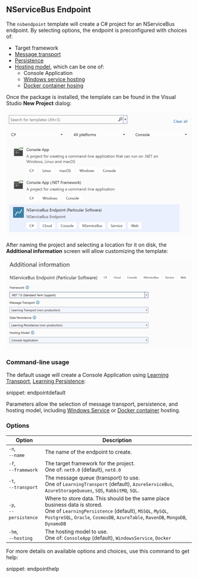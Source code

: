 ## NServiceBus Endpoint

The `nsbendpoint` template will create a C# project for an NServiceBus endpoint. By selecting options, the endpoint is preconfigured with choices of:

*  Target framework
*  [Message transport](/transports/)
*  [Persistence](/persistence/)
*  [Hosting model](/nservicebus/hosting/), which can be one of:
   * Console Application
   * [Windows service hosting](/nservicebus/hosting/#self-hosting-windows-service-hosting)
   * [Docker container hosing](/nservicebus/hosting/docker-host)

Once the package is installed, the template can be found in the Visual Studio **New Project** dialog:

![NServiceBus endpoint template in the Visual Studio New Project dialog](new-project.png)

After naming the project and selecting a location for it on disk, the **Additional information** screen will allow customizing the template:

![Customing endpoint properties in the additional information dialog](endpoint-additional-info.png)

### Command-line usage

The default usage will create a Console Application using [Learning Transport](/transports/learning), [Learning Persistence](/persistence/learning):

snippet: endpointdefault

Parameters allow the selection of message transport, persistence, and hosting model, including [Windows Service](/nservicebus/hosting/#self-hosting-windows-service-hosting) or [Docker container](/nservicebus/hosting/docker-host/) hosting.

### Options

| Option | Description |
|-|-|
| `-n`,<br/>`--name` | The name of the endpoint to create. |
| `-f`,<br/>`--framework` | The target framework for the project.<br/>One of: `net9.0` (default), `net8.0` |
| `-t`,<br/>`--transport` | The message queue (transport) to use.<br/>One of `LearningTransport` (default), `AzureServiceBus`, `AzureStorageQueues`, `SQS`, `RabbitMQ`, `SQL`. |
| `-p`,<br/>`--persistence` | Where to store data. This should be the same place business data is stored.<br/>One of `LearningPersistence` (default), `MSSQL`, `MySQL`, `PostgreSQL`, `Oracle`, `CosmosDB`, `AzureTable`, `RavenDB`, `MongoDB`, `DynamoDB` |
| `-hm`,<br/>`--hosting` | The hosting model to use.<br/>One of: `ConsoleApp` (default), `WindowsService`, `Docker`|

For more details on available options and choices, use this command to get help:

snippet: endpointhelp
